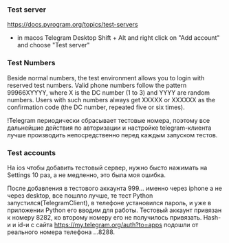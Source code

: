 ### Test server
https://docs.pyrogram.org/topics/test-servers
- in macos Telegram Desktop Shift + Alt and right click on "Add account" and choose "Test server"

### Test Numbers
Beside normal numbers, the test environment allows you to login with reserved test numbers. Valid phone numbers follow the pattern 99966XYYYY, where X is the DC number (1 to 3) and YYYY are random numbers. Users with such numbers always get XXXXX or XXXXXX as the confirmation code (the DC number, repeated five or six times).

!Telegram периодически сбрасывает тестовые номера, поэтому все дальнейшие действия по авторизации и настройке telegram-клиента лучше производить непосредственно перед каждым запуском тестов.

### Test accounts

На ios чтобы добавить тестовый сервер, нужно бысто нажимать на Settings 10 раз, а не медленно, это была моя ошибка.

После добавления в тестового аккаунта 999... именно через iphone а не через desktop, все пошлло лучше, те тест Python запустился(TelegramClient), в телефоне установился пароль, и уже в приложении Python его вводим для работы. Тестовый аккаунт привязан к номеру 8282, ко второму номеру его не получилось привязать. Hash-и и id-и с сайта https://my.telegram.org/auth?to=apps подошли от реального номера телефона ...8288.